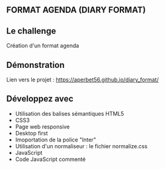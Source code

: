 ## FORMAT AGENDA (DIARY FORMAT)

## Le challenge

Création d'un format agenda

## Démonstration

Lien vers le projet : https://aperbet56.github.io/diary_format/

## Développez avec

- Utilisation des balises sémantiques HTML5
- CSS3
- Page web responsive
- Desktop first
- Imoportation de la police "Inter"
- Utilisation d'un normaliseur : le fichier normalize.css
- JavaScript
- Code JavaScript commenté
